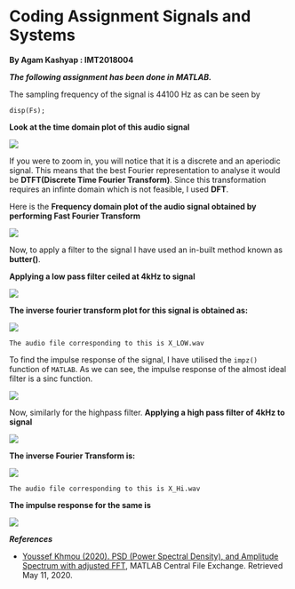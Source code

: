 # Coding Assignment Signals and Systems

**By Agam Kashyap : IMT2018004**

***The following assignment has been done in MATLAB.***

The sampling frequency of the signal is 44100 Hz as can be seen by 
``` 
disp(Fs); 
```

**Look at the time domain plot of this audio signal**

![](assets/original-time.png)

If you were to zoom in, you will notice that it is a discrete and an aperiodic signal. This means that the best Fourier representation to analyse it would be **DTFT(Discrete Time Fourier Transform)**. Since this transformation requires an infinte domain which is not feasible, I used **DFT**.

Here is the **Frequency domain plot of the audio signal obtained by performing Fast Fourier Transform**

![](assets/original-freq.png)

Now, to apply a filter to the signal I have used an in-built method known as **butter()**.  

**Applying a low pass filter ceiled at 4kHz to signal**

![](assets/lowpass.png)

**The inverse fourier transform plot for this signal is obtained as:**

![](assets/lowpassifft.png)

```
The audio file corresponding to this is X_LOW.wav
```

To find the impulse response of the signal, I have utilised the `impz()` function of `MATLAB`. As we can see, the impulse response of the almost ideal filter is a sinc function.

![](assets/impulselow.png)

Now, similarly for the highpass filter.
**Applying a high pass filter of 4kHz to signal**

![](assets/highpass.png)

**The inverse Fourier Transform is:**

![](assets/highpassifft.png)

```
The audio file corresponding to this is X_Hi.wav
```

**The impulse response for the same is**

![](assets/impulsehigh.png)




***References***
- [Youssef Khmou (2020). PSD (Power Spectral Density), and Amplitude Spectrum with adjusted FFT](https://www.mathworks.com/matlabcentral/fileexchange/40002-psd-power-spectral-density-and-amplitude-spectrum-with-adjusted-fft), MATLAB Central File Exchange. Retrieved May 11, 2020.
